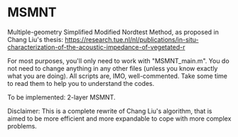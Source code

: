 # MSMNT
Multiple-geometry Simplified Modified Nordtest Method, as proposed in Chang Liu's thesis: https://research.tue.nl/nl/publications/in-situ-characterization-of-the-acoustic-impedance-of-vegetated-r

For most purposes, you'll only need to work with "MSMNT_main.m". You do not need to change anything in any other files (unless you know exactly what you are doing). All scripts are, IMO, well-commented. Take some time to read them to help you to understand the codes.

To be implemented: 2-layer MSMNT.

Disclaimer: This is a complete rewrite of Chang Liu's algorithm, that is aimed to be more efficient and more expandable to cope with more complex problems.
